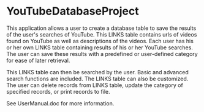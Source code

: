 # YouTubeDatabaseProject

This application allows a user to create a database table to save the results of the user's searches of YouTube. This LINKS table contains urls of videos found on YouTube as well as descriptions of the videos. Each user has his or her own LINKS table containing results of his or her YouTube searches. The user can save these results with a predefined or user-defined category for ease of later retrieval.

This LINKS table can then be searched by the user. Basic and advanced search functions are included. The LINKS table can also be customized. The user can delete records from LINKS table, update the category of specified records, or print records to file.

See UserManual.doc for more information.

